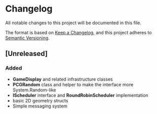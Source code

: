 # Changelog
All notable changes to this project will be documented in this file.

The format is based on [Keep a Changelog](https://keepachangelog.com/en/1.0.0/),
and this project adheres to [Semantic Versioning](https://semver.org/spec/v2.0.0.html).

## [Unreleased]

### Added

- **GameDisplay** and related infrastructure classes
- **PCGRandom** class and helper to make the interface more System.Random-like
- **IScheduler** interface and **RoundRobinScheduler** implementation
- basic 2D geometry structs
- Simple messaging system
